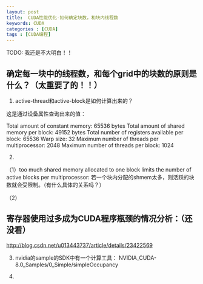 ```yaml
---
layout: post
title:  CUDA性能优化-如何确定块数，和块内线程数
keywords: CUDA
categories : [CUDA]
tags : [CUDA编程]
---
```


TODO: 我还是不大明白！！


## 确定每一块中的线程数，和每个grid中的块数的原则是什么？（太重要了的！！）

1. active-thread和active-block是如何计算出来的？

这是通过设备属性查询出来的值：

  Total amount of constant memory:               65536 bytes
  Total amount of shared memory per block:       49152 bytes
  Total number of registers available per block: 65536
  Warp size:                                     32
  Maximum number of threads per multiprocessor:  2048
  Maximum number of threads per block:           1024


2. 

（1）too much shared memory allocated to one block limits the number of active blocks per multiprocessor:
若一个块内分配的shmem太多，则活跃的块数就会受限制。（有什么具体的关系吗？）



（2）

## 寄存器使用过多成为CUDA程序瓶颈的情况分析：（还没看）

http://blog.csdn.net/u013443737/article/details/23422569

3.  nvidia的sample的SDK中有一个计算工具：
    NVIDIA_CUDA-8.0_Samples/0_Simple/simpleOccupancy

4.

